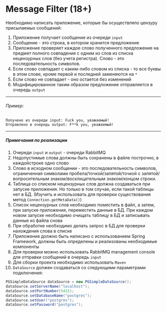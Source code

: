 # Message Filter (18+)
Необходимо написать приложение, которые бы осуществляло цензуру присылаемых сообщений:
1. Приложение получает сообщение из очереди `input`
2. Сообщение - это строка, в котором хранится предложение
3. Приложение проверяет каждое слово полученного предложение на предмет полного совпадения с одним из слов из списка нецензурных слов (без учета регистра). Слово - это последовательность символов.
4. Если слово совпадает с каким-либо словом из списка - то все буквы в этом слове, кроме первой и последней заменяются на `*`
5. Если слово не совпадает - оно остается без изменений
6. Модифицированное таким образом предложение отправляется в очередь `output`

------------


###### Пример:

    Получено из очереди input: Fuck you, уважаемый!
    Отправлено в очередь output: F**k you, уважаемый!

------------


##### Примечания по реализации
1. Очереди `input` и `output` - очереди RabbitMQ
2. Недопустимые слова должны быть сохранены в файле построчно, в каждойстроке одно слово
3. Слово в исходном сообщении - это последовательность символов,
ограниченная символами пробела/точкой/запятой/точкой с
запятой/вопросительным знаком/восклицательным знаком/концом строки.
4. Таблица со списком нецензурных слов должна создаваться при запуске приложения. Но только в том случае, если такой таблицы нет в БД. (Изучить и использовать для проверки существования метод `Connection.getMetaData()`)
5. Список нецензурных слов необходимо поместить в файл, а затем, при запуске приложения, переместить данные в БД. При каждом новом запуске необходимо очищать таблицу в БД и записывать данные из файла снова
6. При обработке необходимо делать запрос в БД для проверки нахождения слова в списке
7. Приложение должно быть написано с использованием Spring Framework, должны быть определены и реализованы необходимые компоненты
8. Для проверки можно использовать RabbitMQ management console для отправки сообщений в очередь `input`
9. Для сборки проекта необходимо использовать `Maven`
10. `DataSource` должен создаваться со следующими параметрами подключения:
```java
PGSimpleDataSource dataSource = new PGSimpleDataSource();
dataSource.setServerName("localhost");
dataSource.setPortNumber(5432);
dataSource.setDatabaseName("postgres");
dataSource.setUser("postgres");
dataSource.setPassword("postgres");
```

